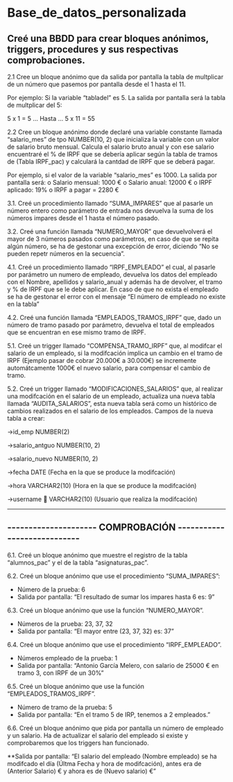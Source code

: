 # Base_de_datos_personalizada

## Creé una BBDD para crear bloques anónimos, triggers, procedures y sus respectivas comprobaciones.

2.1 Cree un bloque anónimo que da salida por pantalla la tabla de multplicar 
de un número que pasemos por pantalla desde el 1 hasta el 11.

Por ejemplo: Si la variable “tabladel” es 5. La salida por pantalla será la tabla de multplicar del 5:
 
 5 x 1 = 5 … Hasta … 5 x 11 = 55


2.2 Cree un bloque anónimo donde declaré una variable constante llamada “salario_mes” de tpo NUMBER(10, 2) 
que inicializa la variable con un valor de salario bruto mensual. Calcula el salario bruto anual y con ese 
salario encuentraré el % de IRPF que se debería aplicar según la tabla de tramos de (Tabla IRPF_pac) y 
calculará la cantdad de IRPF que se deberá pagar.

Por ejemplo, si el valor de la variable “salario_mes” es 1000. La salida por pantalla será:
o Salario mensual: 1000 €
o Salario anual: 12000 €
o IRPF aplicado: 19%
o IRPF a pagar = 2280 €


3.1. Creé un procedimiento llamado “SUMA_IMPARES” que al pasarle un número entero como parámetro de
entrada nos devuelva la suma de los números impares desde el 1 hasta el número pasado.


3.2. Creé una función llamada “NUMERO_MAYOR” que devuelvolverá el mayor de 3 números pasados como
parámetros, en caso de que se repita algún número, se ha de gestonar una excepción de error,
diciendo “No se pueden repetr números en la secuencia”.


4.1. Creé un procedimiento llamado “IRPF_EMPLEADO” el cual, al pasarle por parámetro un numero de
empleado, devuelva los datos del empleado con el Nombre, apellidos y salario_anual y además ha de
devolver, el tramo y % de IRPF que se le debe aplicar. En caso de que no exista el empleado se ha de
gestonar el error con el mensaje “El número de empleado no existe en la tabla”


4.2. Creé una función llamada “EMPLEADOS_TRAMOS_IRPF” que, dado un número de tramo pasado por
parámetro, devuelva el total de empleados que se encuentran en ese mismo tramo de IRPF.


5.1. Creé un trigger llamado “COMPENSA_TRAMO_IRPF” que, al modifcar el salario de un empleado, si la
modifcación implica un cambio en el tramo de IRPF (Ejemplo pasar de cobrar 20.000€ a 30.000€) se
incremente automátcamente 1000€ el nuevo salario, para compensar el cambio de tramo.

5.2. Creé un trigger llamado “MODIFICACIONES_SALARIOS” que, al realizar una modifcación en el salario de
un empleado, actualiza una nueva tabla llamada “AUDITA_SALARIOS”, esta nueva tabla será como un
histórico de cambios realizados en el salario de los empleados. Campos de la nueva tabla a crear:

->id_emp NUMBER(2)

->salario_antguo NUMBER(10, 2)

->salario_nuevo NUMBER(10, 2)

->fecha DATE (Fecha en la que se produce la modifcación)

->hora VARCHAR2(10) (Hora en la que se produce la modifcación)

->username  VARCHAR2(10) (Usuario que realiza la modifcación)

---------------------------------------------------------------
--------------------- COMPROBACIÓN ----------------------------
---------------------------------------------------------------

6.1. Creé un bloque anónimo que muestre el registro de la tabla “alumnos_pac” y el de la tabla
“asignaturas_pac”.


6.2. Creé un bloque anónimo que use el procedimiento “SUMA_IMPARES”:
* Número de la prueba: 6
* Salida por pantalla: “El resultado de sumar los impares hasta 6 es: 9”


6.3. Creé un bloque anónimo que use la función “NUMERO_MAYOR”.
* Números de la prueba: 23, 37, 32
* Salida por pantalla: “El mayor entre (23, 37, 32) es: 37”


6.4. Creé un bloque anónimo que use el procedimiento “IRPF_EMPLEADO”.
* Números empleado de la prueba: 1
* Salida por pantalla: “Antonio García Melero, con salario de 25000 € en tramo 3, con IRPF de un 30%”


6.5. Creé un bloque anónimo que use la función “EMPLEADOS_TRAMOS_IRPF”.
* Número de tramo de la prueba: 5
* Salida por pantalla: “En el tramo 5 de IRP, tenemos a 2 empleados.”


6.6. Creé un bloque anónimo que pida por pantalla un número de empleado y un salario. Ha de actualizar el
salario del empleado si existe y comprobaremos que los triggers han funcionado.

**Salida por pantalla: “El salario del empleado (Nombre empleado) se ha modifcado el día (Últma
Fecha y hora de modifcación), antes era de (Anterior Salario) € y ahora es de (Nuevo salario) €”

